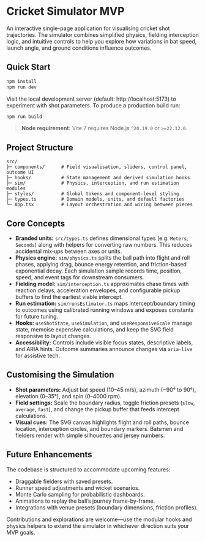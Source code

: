# Cricket Simulator MVP

An interactive single-page application for visualising cricket shot trajectories. The simulator combines simplified physics, fielding interception logic, and intuitive controls to help you explore how variations in bat speed, launch angle, and ground conditions influence outcomes.

## Quick Start

```bash
npm install
npm run dev
```

Visit the local development server (default: http://localhost:5173) to experiment with shot parameters. To produce a production build run:

```bash
npm run build
```

> **Node requirement:** Vite 7 requires Node.js `^20.19.0` or `>=22.12.0`.

## Project Structure

```
src/
├─ components/      # Field visualisation, sliders, control panel, outcome UI
├─ hooks/           # State management and derived simulation hooks
├─ sim/             # Physics, interception, and run estimation modules
├─ styles/          # Global tokens and component-level styling
├─ types.ts         # Domain models, units, and default factories
└─ App.tsx          # Layout orchestration and wiring between pieces
```

## Core Concepts

- **Branded units:** `src/types.ts` defines dimensional types (e.g. `Meters`, `Seconds`) along with helpers for converting raw numbers. This reduces accidental mix‑ups between axes or units.
- **Physics engine:** `sim/physics.ts` splits the ball path into flight and roll phases, applying drag, bounce energy retention, and friction-based exponential decay. Each simulation sample records time, position, speed, and event tags for downstream consumers.
- **Fielding model:** `sim/interception.ts` approximates chase times with reaction delays, acceleration envelopes, and configurable pickup buffers to find the earliest viable intercept.
- **Run estimation:** `sim/runsEstimator.ts` maps intercept/boundary timing to outcomes using calibrated running windows and exposes constants for future tuning.
- **Hooks:** `useShotState`, `useSimulation`, and `useResponsiveScale` manage state, memoise expensive calculations, and keep the SVG field responsive to layout changes.
- **Accessibility:** Controls include visible focus states, descriptive labels, and ARIA hints. Outcome summaries announce changes via `aria-live` for assistive tech.

## Customising the Simulation

- **Shot parameters:** Adjust bat speed (10–45 m/s), azimuth (−90° to 90°), elevation (0–35°), and spin (0–4000 rpm).
- **Field settings:** Scale the boundary radius, toggle friction presets (`slow`, `average`, `fast`), and change the pickup buffer that feeds intercept calculations.
- **Visual cues:** The SVG canvas highlights flight and roll paths, bounce location, interception circles, and boundary markers. Batsmen and fielders render with simple silhouettes and jersey numbers.

## Future Enhancements

The codebase is structured to accommodate upcoming features:

- Draggable fielders with saved presets.
- Runner speed adjustments and wicket scenarios.
- Monte Carlo sampling for probabilistic dashboards.
- Animations to replay the ball’s journey frame-by-frame.
- Integrations with venue presets (boundary dimensions, friction profiles).

Contributions and explorations are welcome—use the modular hooks and physics helpers to extend the simulator in whichever direction suits your MVP goals.
